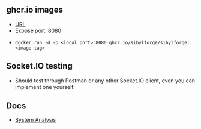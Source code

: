 
## ghcr.io images
- [URL](https://github.com/SibylForge/SibylForge/pkgs/container/sibylforge)
- Expose port: 8080
- 
	```
	docker run -d -p <local port>:8080 ghcr.io/sibylforge/sibylforge:<image tag>
	```

## Socket.IO testing
- Should test through Postman or any other Socket.IO client, even you can implement one yourself.

## Docs
- [System Analysis](./doc/uml/README.md)
